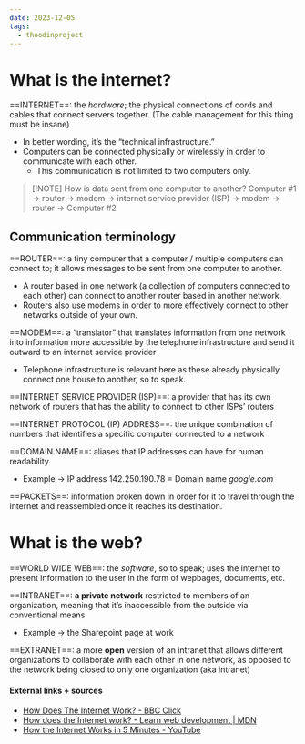 ```yaml
---
date: 2023-12-05
tags:
  - theodinproject
---
```

# What is the internet?
==INTERNET==: the *hardware*; the physical connections of cords and cables that connect servers together. (The cable management for this thing must be insane)
- In better wording, it’s the “technical infrastructure.”
- Computers can be connected physically or wirelessly in order to communicate with each other.
	- This communication is not limited to two computers only.

> [!NOTE] How is data sent from one computer to another?
> Computer #1 → router → modem → internet service provider (ISP) → modem → router → Computer #2

## Communication terminology

==ROUTER==: a tiny computer that a computer / multiple computers can connect to; it allows messages to be sent from one computer to another.
- A router based in one network (a collection of computers connected to each other) can connect to another router based in another network.
- Routers also use modems in order to more effectively connect to other networks outside of your own.

==MODEM==: a “translator” that translates information from one network into information more accessible by the telephone infrastructure and send it outward to an internet service provider
- Telephone infrastructure is relevant here as these already physically connect one house to another, so to speak.

==INTERNET SERVICE PROVIDER (ISP)==: a provider that has its own network of routers that has the ability to connect to other ISPs’ routers

==INTERNET PROTOCOL (IP) ADDRESS==: the unique combination of numbers that identifies a specific computer connected to a network

==DOMAIN NAME==: aliases that IP addresses can have for human readability
- Example → IP address 142.250.190.78 = Domain name *google.com*

==PACKETS==: information broken down in order for it to travel through the internet and reassembled once it reaches its destination.
# What is the web?
==WORLD WIDE WEB==: the *software*, so to speak; uses the internet to present information to the user in the form of wepbages, documents, etc.

==INTRANET==: **a private network** restricted to members of an organization, meaning that it’s inaccessible from the outside via conventional means.
- Example → the Sharepoint page at work

==EXTRANET==: a more **open** version of an intranet that allows different organizations to collaborate with each other in one network, as opposed to the network being closed to only one organization (aka intranet)
#### External links + sources
- [How Does The Internet Work? - BBC Click](https://www.youtube.com/watch?v=eHp1l73ztB8)
- [How does the Internet work? - Learn web development | MDN](https://developer.mozilla.org/en-US/docs/Learn/Common_questions/Web_mechanics/How_does_the_Internet_work)
- [How the Internet Works in 5 Minutes - YouTube](https://www.youtube.com/watch?v=7_LPdttKXPc&t=46s)